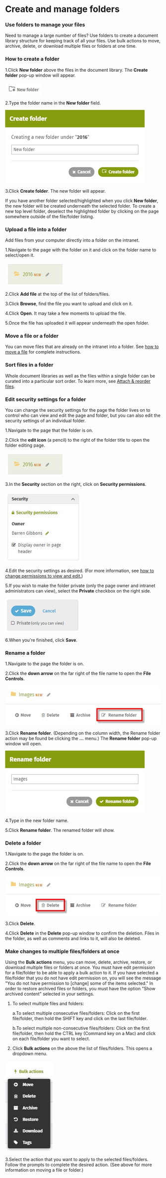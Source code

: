 # Create and manage folders



### Use folders to manage your files

Need to manage a large number of files? Use folders to create a document library structure for keeping track of all your files. Use bulk actions to move, archive, delete, or download multiple files or folders at one time.

### How to create a folder

1.Click **New folder** above the files in the document library. The **Create folder** pop-up window will appear.

![](../../.gitbook/assets/1%20%2830%29.jpg)

2.Type the folder name in the **New folder** field.  


![](../../.gitbook/assets/2%20%2883%29.jpg)



3.Click **Create folder**. The new folder will appear.

If you have another folder selected/highlighted when you click **New folder**, the new folder will be created underneath the selected folder. To create a new top level folder, deselect the highlighted folder by clicking on the page somewhere outside of the file/folder listing.

### Upload a file into a folder

Add files from your computer directly into a folder on the intranet.

1.Navigate to the page with the folder on it and click on the folder name to select/open it.

![](../../.gitbook/assets/3%20%2834%29.jpg)



2.Click **Add file** at the top of the list of folders/files.

3.Click **Browse**, find the file you want to upload and click on it.

4.Click **Open**. It may take a few moments to upload the file.

5.Once the file has uploaded it will appear underneath the open folder.

### Move a file or a folder

You can move files that are already on the intranet into a folder. See [how to move a file](attach-and-reorder-files.md) for complete instructions.

### Sort files in a folder

Whole document libraries as well as the files within a single folder can be curated into a particular sort order. To learn more, see [Attach & reorder files](attach-and-reorder-files.md).

### Edit security settings for a folder

You can change the security settings for the page the folder lives on to control who can view and edit the page and folder, but you can also edit the security settings of an individual folder.

1.Navigate to the page that the folder is on.

2.Click the **edit icon** \(a pencil\) to the right of the folder title to open the folder editing page.  


![](../../.gitbook/assets/4%20%2810%29.jpg)

3.In the **Security** section on the right, click on **Security permissions**.

![](../../.gitbook/assets/5%20%2816%29.jpg)



4.Edit the security settings as desired. \(For more information, see [how to change permissions to view and edit.](../security-settings-and-permissions/permission-to-view-and-edit.md)\)

5.If you wish to make the folder private \(only the page owner and intranet administrators can view\), select the **Private** checkbox on the right side.

![](../../.gitbook/assets/6%20%2810%29.jpg)

6.When you're finished, click **Save**.

### Rename a folder

1.Navigate to the page the folder is on.

2.Click the **down arrow** on the far right of the file name to open the **File Controls**.

![](../../.gitbook/assets/7%20%281%29.jpg)

3.Click **Rename folder**. \(Depending on the column width, the Rename folder action may be found be clicking the **...** menu.\) The **Rename folder** pop-up window will open.  


![](../../.gitbook/assets/8.jpg)

4.Type in the new folder name.

5.Click **Rename folder**. The renamed folder will show.

### Delete a folder

1.Navigate to the page the folder is on.

2.Click the **down arrow** on the far right of the file name to open the **File Controls**.

![](../../.gitbook/assets/9%20%286%29.jpg)

3.Click **Delete**.

4.Click **Delete** in the **Delete** pop-up window to confirm the deletion. Files in the folder, as well as comments and links to it, will also be deleted.



### Make changes to multiple files/folders at once

Using the **Bulk actions** menu, you can move, delete, archive, restore, or download multiple files or folders at once. You must have edit permission for a file/folder to be able to apply a bulk action to it. If you have selected a file/folder that you do not have edit permission on, you will see the message "You do not have permission to \[change\] some of the items selected." In order to restore archived files or folders, you must have the option "Show archived content" selected in your settings.

1. To select multiple files and folders:

   a.To select multiple consecutive files/folders: Click on the first file/folder, then hold the SHIFT key and click on the last file/folder.

   b.To select multiple non-consecutive files/folders: Click on the first file/folder, then hold the CTRL key \(Command key on a Mac\) and click on each file/folder you want to select.

2. Click **Bulk actions** on the above the list of files/folders. This opens a dropdown menu.

![](../../.gitbook/assets/10.jpg)

3.Select the action that you want to apply to the selected files/folders. Follow the prompts to complete the desired action. \(See above for more information on moving a file or folder.\)

  


